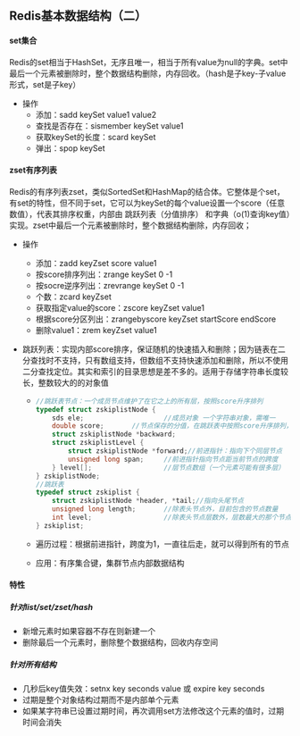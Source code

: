 ## Redis基本数据结构（二）

#### set集合

Redis的set相当于HashSet，无序且唯一，相当于所有value为null的字典。set中最后一个元素被删除时，整个数据结构删除，内存回收。（hash是子key-子value形式，set是子key）

- 操作
  - 添加：sadd keySet value1 value2
  - 查找是否存在：sismember keySet value1
  - 获取keySet的长度：scard keySet
  - 弹出：spop keySet

#### zset有序列表

Redis的有序列表zset，类似SortedSet和HashMap的结合体。它整体是个set，有set的特性，但不同于set，它可以为keySet的每个value设置一个score（任意数值），代表其排序权重，内部由 跳跃列表（分值排序） 和字典（o(1)查询key值）实现。zset中最后一个元素被删除时，整个数据结构删除，内存回收；

- 操作

  - 添加：zadd keyZset score value1
  - 按score排序列出：zrange keySet 0 -1
  - 按socre逆序列出：zrevrange keySet 0 -1
  - 个数：zcard keyZset
  - 获取指定value的score：zscore keyZset value1
  - 根据score分区列出：zrangebyscore keyZset startScore endScore
  - 删除value1：zrem keyZset value1

- 跳跃列表：实现内部score排序，保证随机的快速插入和删除；因为链表在二分查找时不支持，只有数组支持，但数组不支持快速添加和删除，所以不使用二分查找定位。其实和索引的目录思想是差不多的。适用于存储字符串长度较长，整数较大的的对象值

  - ```c
    //跳跃表节点：一个成员节点维护了在它之上的所有层，按照score升序排列
    typedef struct zskiplistNode {
        sds ele;					//成员对象 一个字符串对象，需唯一
        double score;		//节点保存的分值，在跳跃表中按照score升序排列，可重复，分						//值相同时按照对象大小排序
        struct zskiplistNode *backward;
        struct zskiplistLevel {
            struct zskiplistNode *forward;//前进指针：指向下个同层节点
            unsigned long span;		//前进指针指向节点距当前节点的跨度
        } level[];					//层节点数组（一个元素可能有很多层）
    } zskiplistNode;
    //跳跃表
    typedef struct zskiplist {
        struct zskiplistNode *header, *tail;//指向头尾节点
        unsigned long length;		//除表头节点外，目前包含的节点数量
        int level;					//除表头节点层数外，层数最大的那个节点的层数1-32
    } zskiplist;
    ```

  - 遍历过程：根据前进指针，跨度为1，一直往后走，就可以得到所有的节点

  - 应用：有序集合键，集群节点内部数据结构







#### 特性

##### 针对list/set/zset/hash

- 新增元素时如果容器不存在则新建一个
- 删除最后一个元素时，删除整个数据结构，回收内存空间

##### 针对所有结构

- 几秒后key值失效：setnx key seconds value 或 expire key seconds
- 过期是整个对象结构过期而不是内部单个元素
- 如果某字符串已设置过期时间，再次调用set方法修改这个元素的值时，过期时间会消失